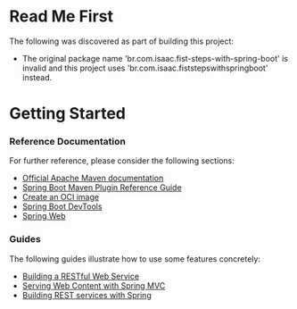 # Read Me First
The following was discovered as part of building this project:

* The original package name 'br.com.isaac.fist-steps-with-spring-boot' is invalid and this project uses 'br.com.isaac.fiststepswithspringboot' instead.

# Getting Started

### Reference Documentation
For further reference, please consider the following sections:

* [Official Apache Maven documentation](https://maven.apache.org/guides/index.html)
* [Spring Boot Maven Plugin Reference Guide](https://docs.spring.io/spring-boot/docs/3.0.12/maven-plugin/reference/html/)
* [Create an OCI image](https://docs.spring.io/spring-boot/docs/3.0.12/maven-plugin/reference/html/#build-image)
* [Spring Boot DevTools](https://docs.spring.io/spring-boot/docs/3.0.12/reference/htmlsingle/index.html#using.devtools)
* [Spring Web](https://docs.spring.io/spring-boot/docs/3.0.12/reference/htmlsingle/index.html#web)

### Guides
The following guides illustrate how to use some features concretely:

* [Building a RESTful Web Service](https://spring.io/guides/gs/rest-service/)
* [Serving Web Content with Spring MVC](https://spring.io/guides/gs/serving-web-content/)
* [Building REST services with Spring](https://spring.io/guides/tutorials/rest/)

